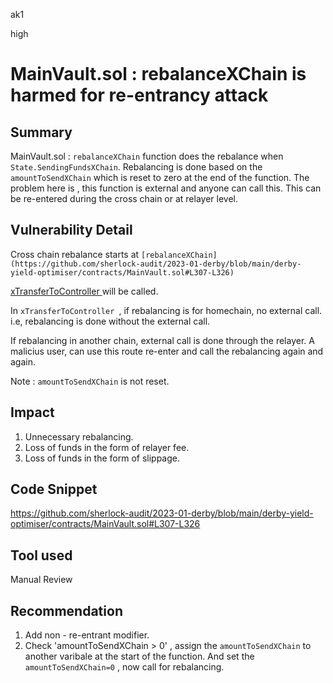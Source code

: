 ak1

high

# MainVault.sol : rebalanceXChain is harmed for re-entrancy attack

## Summary

MainVault.sol : `rebalanceXChain` function does the rebalance when `State.SendingFundsXChain`.
Rebalancing is done based on the `amountToSendXChain` which is reset to zero at the end of the function.
The problem here is , this function is external and anyone can call this.
This can be re-entered during the cross chain or at relayer level.

## Vulnerability Detail
Cross chain rebalance starts at `[rebalanceXChain](https://github.com/sherlock-audit/2023-01-derby/blob/main/derby-yield-optimiser/contracts/MainVault.sol#L307-L326)`

[xTransferToController ](https://github.com/sherlock-audit/2023-01-derby/blob/main/derby-yield-optimiser/contracts/XProvider.sol#L321 )will be called. 

In `xTransferToController `, if rebalancing is for homechain,  no external call. i.e, rebalancing is done without the external call.

If rebalancing in another chain, external call is done through the relayer. A malicius user, can use this route re-enter and call the rebalancing again and again.

Note : `amountToSendXChain` is not reset.

## Impact

1. Unnecessary rebalancing.
2. Loss of funds in the form of relayer fee.
3. Loss of funds in the form of slippage.

## Code Snippet

https://github.com/sherlock-audit/2023-01-derby/blob/main/derby-yield-optimiser/contracts/MainVault.sol#L307-L326

## Tool used

Manual Review

## Recommendation

1. Add non - re-entrant modifier.
2. Check 'amountToSendXChain > 0' , assign the `amountToSendXChain` to another varibale at the start of the function. And set the `amountToSendXChain=0` , now call for rebalancing. 
